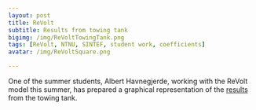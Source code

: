 ```yaml
---
layout: post
title: ReVolt
subtitle: Results from towing tank
bigimg: /img/ReVoltTowingTank.png
tags: [ReVolt, NTNU, SINTEF, student work, coefficients]
avatar: /img/ReVoltSquare.png

---
```


One of the summer students, Albert Havnegjerde, working with the ReVolt model this summer, has prepared a graphical representation of the 
<a href="https://github.com/DNVGLReVolt/dnvglrevolt.github.io/tree/master/towingtankResults/Results/main.html">results</a> from the towing tank.

